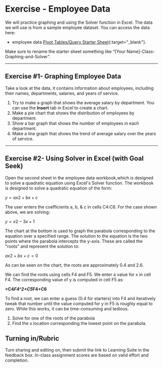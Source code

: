 # Exercise - Employee Data

We will practice graphing and using the Solver function in Excel. The data we will use is from a sample employee dataset. You can access the data here:

- employee data  [Pivot Tables/Query Starter Sheet](https://docs.google.com/spreadsheets/d/19msUPf9DYVBAMNnoIhYO6RMpdSlKobbJM3Ul7W-qiCU/edit?usp=sharing){:target="_blank"}.

Make sure to rename the starter sheet something like “[Your Name]-Class-Graphing-and-Solver”.

---
## Exercise #1- Graphing Employee Data 

Take a look at the data, it contains information about employees, including their names, departments, salaries, and years of service.

1. Try to make a graph that shows the average salary by department. You can use the **Insert** tab in Excel to create 
a chart.
2. Make a pie chart that shows the distribution of employees by department.
3. Show a bar graph that shows the number of employees in each department.
4. Make a line graph that shows the trend of average salary over the years of service.

---
## Exercise #2- Using Solver in Excel (with Goal Seek)
Open the second sheet in the employee data workbook,which is designed to solve a quadratic equation using Excel's Solver function.
The workbook is designed to solve a quadratic equation of the form:

$y = ax2 + bx + c$

The user enters the coefficients a, b, & c in cells C4:C6. For the case shown above, we are solving:

$y = x2 - 3x + 1$

The chart at the bottom is used to graph the parabola corresponding to the equation over a specified range. The 
solution to the equation is the two points where the parabola intercepts the y-axis. These are called the "roots" and represent the solution to:

$ax2 + bx + c = 0$

As can be seen on the chart, the roots are approximately 0.4 and 2.6.

We can find the roots using cells F4 and F5. We enter a value for x in cell F4. The corresponding value of y is computed in cell F5 as:

**=C4*F4^2+C5*F4+C6**

To find a root, we can enter a guess (0.4 for starters) into F4 and iteratively tweak that number until the value 
computed for y in F5 is roughly equal to zero. While this works, it can be time-consuming and tedious.

1. Solve for one of the roots of the parabola 
2. Find the x location corresponding the lowest point on the parabola.

## Turning in/Rubric
Turn sharing and editing on, then submit the link to Learning Suite in the feedback box. In-class assignment scores are based on valid effort and completion.
